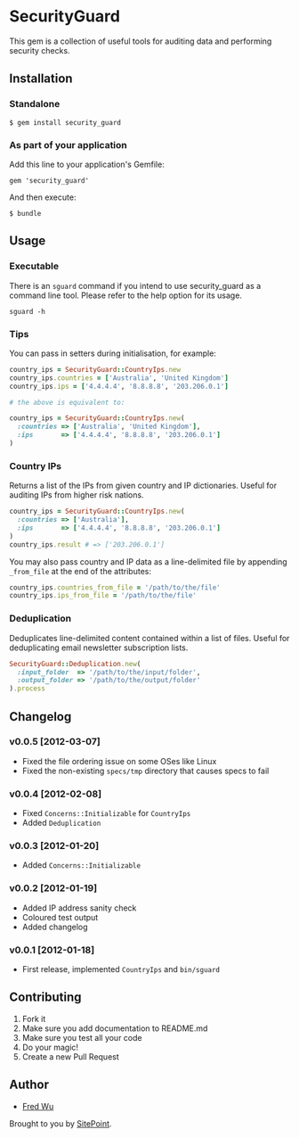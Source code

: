 # SecurityGuard

This gem is a collection of useful tools for auditing data and performing security checks.

## Installation

### Standalone

    $ gem install security_guard

### As part of your application

Add this line to your application's Gemfile:

    gem 'security_guard'

And then execute:

    $ bundle

## Usage

### Executable

There is an `sguard` command if you intend to use security_guard as a command line tool. Please refer to the help option for its usage.

    sguard -h

### Tips

You can pass in setters during initialisation, for example:

```ruby
country_ips = SecurityGuard::CountryIps.new
country_ips.countries = ['Australia', 'United Kingdom']
country_ips.ips = ['4.4.4.4', '8.8.8.8', '203.206.0.1']

# the above is equivalent to:

country_ips = SecurityGuard::CountryIps.new(
  :countries => ['Australia', 'United Kingdom'],
  :ips       => ['4.4.4.4', '8.8.8.8', '203.206.0.1']
)
```

### Country IPs

Returns a list of the IPs from given country and IP dictionaries. Useful for auditing IPs from higher risk nations.

```ruby
country_ips = SecurityGuard::CountryIps.new(
  :countries => ['Australia'],
  :ips       => ['4.4.4.4', '8.8.8.8', '203.206.0.1']
)
country_ips.result # => ['203.206.0.1']
```

You may also pass country and IP data as a line-delimited file by appending `_from_file` at the end of the attributes:

```ruby
country_ips.countries_from_file = '/path/to/the/file'
country_ips.ips_from_file = '/path/to/the/file'
```

### Deduplication

Deduplicates line-delimited content contained within a list of files. Useful for deduplicating email newsletter subscription lists.

```ruby
SecurityGuard::Deduplication.new(
  :input_folder  => '/path/to/the/input/folder',
  :output_folder => '/path/to/the/output/folder'
).process
```

## Changelog

### v0.0.5 [2012-03-07]

- Fixed the file ordering issue on some OSes like Linux
- Fixed the non-existing `specs/tmp` directory that causes specs to fail

### v0.0.4 [2012-02-08]

- Fixed `Concerns::Initializable` for `CountryIps`
- Added `Deduplication`

### v0.0.3 [2012-01-20]

- Added `Concerns::Initializable`

### v0.0.2 [2012-01-19]

- Added IP address sanity check
- Coloured test output
- Added changelog

### v0.0.1 [2012-01-18]

- First release, implemented `CountryIps` and `bin/sguard`

## Contributing

1. Fork it
2. Make sure you add documentation to README.md
3. Make sure you test all your code
4. Do your magic!
5. Create a new Pull Request

## Author

- [Fred Wu](http://fredwu.me/)

Brought to you by [SitePoint](http://www.sitepoint.com/).
